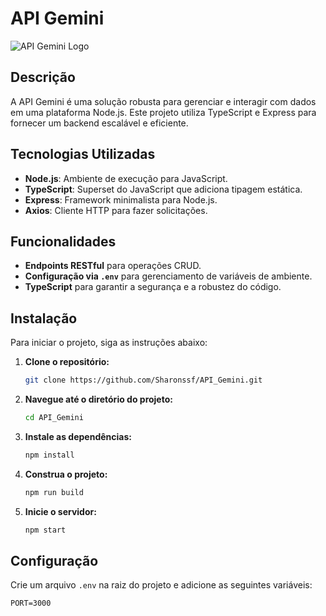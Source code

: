 # API Gemini

![API Gemini Logo](https://example.com/logo.png) <!-- Substitua pelo link do seu logo -->

## Descrição

A API Gemini é uma solução robusta para gerenciar e interagir com dados em uma plataforma Node.js. Este projeto utiliza TypeScript e Express para fornecer um backend escalável e eficiente.

## Tecnologias Utilizadas

- **Node.js**: Ambiente de execução para JavaScript.
- **TypeScript**: Superset do JavaScript que adiciona tipagem estática.
- **Express**: Framework minimalista para Node.js.
- **Axios**: Cliente HTTP para fazer solicitações.

## Funcionalidades

- **Endpoints RESTful** para operações CRUD.
- **Configuração via `.env`** para gerenciamento de variáveis de ambiente.
- **TypeScript** para garantir a segurança e a robustez do código.

## Instalação

Para iniciar o projeto, siga as instruções abaixo:

1. **Clone o repositório:**

    ```bash
    git clone https://github.com/Sharonssf/API_Gemini.git
    ```

2. **Navegue até o diretório do projeto:**

    ```bash
    cd API_Gemini
    ```

3. **Instale as dependências:**

    ```bash
    npm install
    ```

4. **Construa o projeto:**

    ```bash
    npm run build
    ```

5. **Inicie o servidor:**

    ```bash
    npm start
    ```

## Configuração

Crie um arquivo `.env` na raiz do projeto e adicione as seguintes variáveis:

```env
PORT=3000
